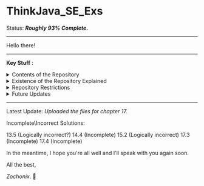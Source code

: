 # ThinkJava_SE_Exs

Status: ___Roughly 93% Complete.___

- - - -

Hello there!

- - - -

__Key Stuff__ :

<details>
  <summary>Contents of the Repository</summary>
  <p></p>
  <p>Ok, this repository contains a bunch of folders and files that represent solutions for the problems which are proposed in the 2nd edition of the "Think Java" book by Allen B. Downey and Chris Mayfield.</p>
</details>

<details>
  <summary>Existence of the Repository Explained</summary>
  <p></p>
  <p>I made this repository because I thought it was a neat little project to work on and it has helped me get familiar with the basics of GitHub.</p>
</details>

<details>
  <summary>Repository Restrictions</summary>
  <p></p>
  <p>As far as I'm concerned, you are ok to do whatever you want with the code you find in this repository. I'm not too fussed about it.</p>
</details>

<details>
  <summary>Future Updates</summary>
  <p></p>
  <p>There will be a few more updates to compensate for the unfinished exercises. However, I cannot predict when these will be.</p>
</details>

- - - -

Latest Update: _Uploaded the files for chapter 17._

Incomplete\Incorrect Solutions:

13.5 (Logically incorrect?)
14.4 (Incomplete)
15.2 (Logically incorrect)
17.3 (Incomplete)
17.4 (Incomplete)

In the meantime, I hope you're all well and I'll speak with you again soon. 

All the best,

_Zochonix._ :facepunch:
